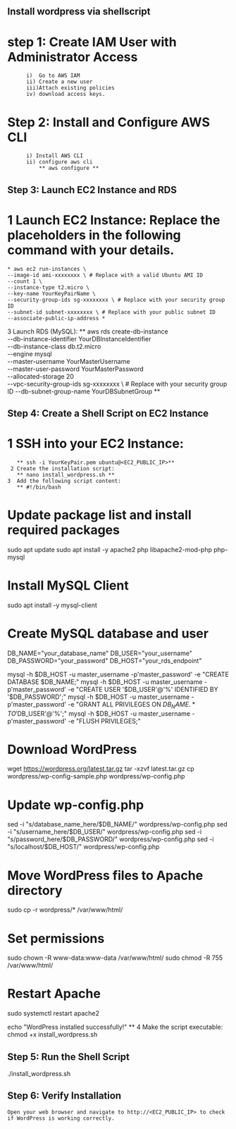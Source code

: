 ## Install wordpress via shellscript
 # step 1: Create IAM User with Administrator Access
          i)  Go to AWS IAM
          ii) Create a new user
          iii)Attach existing policies 
          iv) download access keys.
 # Step 2: Install and Configure AWS CLI
          i) Install AWS CLI
          ii) configure aws cli
              ** aws configure **
## Step 3: Launch EC2 Instance and RDS
 # 1 Launch EC2 Instance: Replace the placeholders in the following command with your details.
    * aws ec2 run-instances \
    --image-id ami-xxxxxxxx \ # Replace with a valid Ubuntu AMI ID
    --count 1 \
    --instance-type t2.micro \
    --key-name YourKeyPairName \
    --security-group-ids sg-xxxxxxxx \ # Replace with your security group ID
    --subnet-id subnet-xxxxxxxx \ # Replace with your public subnet ID
    --associate-public-ip-address *
3 Launch RDS (MySQL):
    ** aws rds create-db-instance \
    --db-instance-identifier YourDBInstanceIdentifier \
    --db-instance-class db.t2.micro \
    --engine mysql \
    --master-username YourMasterUsername \
    --master-user-password YourMasterPassword \
    --allocated-storage 20 \
    --vpc-security-group-ids sg-xxxxxxxx \ # Replace with your security group ID
    --db-subnet-group-name YourDBSubnetGroup **
## Step 4: Create a Shell Script on EC2 Instance
   # 1 SSH into your EC2 Instance:
       ** ssh -i YourKeyPair.pem ubuntu@<EC2_PUBLIC_IP>**
     2 Create the installation script:
       ** nano install_wordpress.sh **
    3  Add the following script content:
       ** #!/bin/bash

# Update package list and install required packages
sudo apt update
sudo apt install -y apache2 php libapache2-mod-php php-mysql

# Install MySQL Client
sudo apt install -y mysql-client

# Create MySQL database and user
DB_NAME="your_database_name"
DB_USER="your_username"
DB_PASSWORD="your_password"
DB_HOST="your_rds_endpoint"

mysql -h $DB_HOST -u master_username -p'master_password' -e "CREATE DATABASE $DB_NAME;"
mysql -h $DB_HOST -u master_username -p'master_password' -e "CREATE USER '$DB_USER'@'%' IDENTIFIED BY '$DB_PASSWORD';"
mysql -h $DB_HOST -u master_username -p'master_password' -e "GRANT ALL PRIVILEGES ON $DB_NAME.* TO '$DB_USER'@'%';"
mysql -h $DB_HOST -u master_username -p'master_password' -e "FLUSH PRIVILEGES;"

# Download WordPress
wget https://wordpress.org/latest.tar.gz
tar -xzvf latest.tar.gz
cp wordpress/wp-config-sample.php wordpress/wp-config.php

# Update wp-config.php
sed -i "s/database_name_here/$DB_NAME/" wordpress/wp-config.php
sed -i "s/username_here/$DB_USER/" wordpress/wp-config.php
sed -i "s/password_here/$DB_PASSWORD/" wordpress/wp-config.php
sed -i "s/localhost/$DB_HOST/" wordpress/wp-config.php

# Move WordPress files to Apache directory
sudo cp -r wordpress/* /var/www/html/

# Set permissions
sudo chown -R www-data:www-data /var/www/html/
sudo chmod -R 755 /var/www/html/

# Restart Apache
sudo systemctl restart apache2

echo "WordPress installed successfully!" **
4 Make the script executable:
  chmod +x install_wordpress.sh
## Step 5: Run the Shell Script
   ./install_wordpress.sh
## Step 6: Verify Installation
    Open your web browser and navigate to http://<EC2_PUBLIC_IP> to check if WordPress is working correctly.





